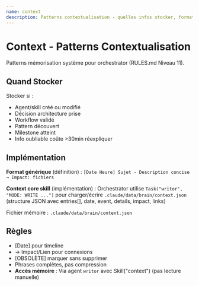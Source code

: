 ```yaml
---
name: context
description: Patterns contextualisation - quelles infos stocker, format, quand mettre à jour
---
```


# Context - Patterns Contextualisation

Patterns mémorisation système pour orchestrator (RULES.md Niveau 11).

## Quand Stocker

Stocker si :
- Agent/skill créé ou modifié
- Décision architecture prise
- Workflow validé
- Pattern découvert
- Milestone atteint
- Info oubliable coûte >30min réexpliquer

## Implémentation

**Format générique** (définition) : `[Date Heure] Sujet - Description concise → Impact: fichiers`

**Context core skill** (implémentation) : Orchestrator utilise `Task("writor", "MODE: WRITE ...")` pour charger/écrire `.claude/data/brain/context.json` (structure JSON avec entries[], date, event, details, impact, links)

Fichier mémoire : `.claude/data/brain/context.json`

## Règles

- [Date] pour timeline
- → Impact/Lien pour connexions
- [OBSOLÈTE] marquer sans supprimer
- Phrases complètes, pas compression
- **Accès mémoire** : Via agent `writor` avec Skill("context") (pas lecture manuelle)
